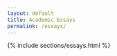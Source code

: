 ```yaml
---
layout: default
title: Academic Essays
permalink: /essays/
---
```

{% include sections/essays.html %}

